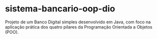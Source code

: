 # sistema-bancario-oop-dio
Projeto de um Banco Digital simples desenvolvido em Java, com foco na aplicação prática dos quatro pilares da Programação Orientada a Objetos (POO).

